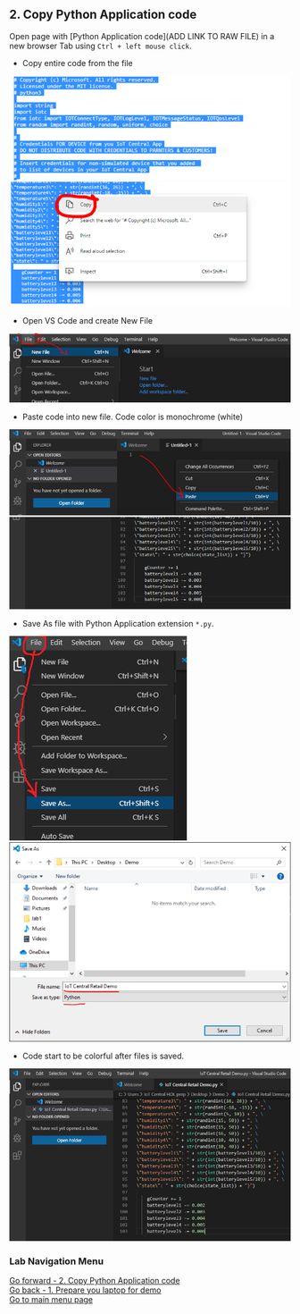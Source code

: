 ## 2. Copy Python Application code
Open page with [Python Application code](ADD LINK TO RAW FILE) in a new browser Tab using `Ctrl + left mouse click`.

 - Copy entire code from the file
 
![](lab1/lab1-1.PNG)
![](lab1/lab1-2.PNG)

 - Open VS Code and create New File

![](lab1/lab1-3.PNG)

 - Paste code into new file. Code color is monochrome (white)
 
![](lab1/lab1-4.PNG) 
![](lab1/lab1-5.PNG) 

 - Save As file with Python Application extension `*.py`. 

![](lab1/lab1-6.PNG)
![](lab1/lab1-7.1.PNG)

- Code start to be colorful after files is saved.

![](lab1/lab1-7.2.PNG)

### Lab Navigation Menu
[Go forward - 2. Copy Python Application code](/iotcentral-lab1-3.md)<br>
[Go back - 1. Prepare you laptop for demo](/iotcentral-lab1-1-1.md)<br>
[Go to main menu page](/iotcentral-lab1-0.md)
